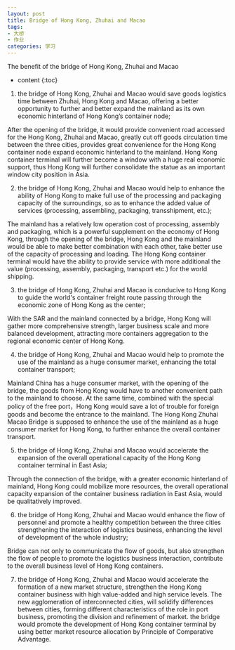 ```yaml
---
layout: post
title: Bridge of Hong Kong, Zhuhai and Macao
tags:
- 大桥
- 作业
categories: 学习
---
```

The benefit of the bridge of Hong Kong, Zhuhai and Macao




* content
{:toc}1. the bridge of Hong Kong, Zhuhai and Macao would save goods logistics time between Zhuhai, Hong Kong and Macao, offering a better opportunity to further and better expand the mainland as its own economic hinterland of Hong Kong’s container node;After the opening of the bridge, it would provide convenient road accessed for the Hong Kong, Zhuhai and Macao, greatly cut off goods 
circulation time between the three cities, provides great convenience for the Hong Kong container node expand economic hinterland to the 
mainland. Hong Kong container terminal will further become a window with a huge real economic support, thus Hong Kong will further 
consolidate the statue as an important window city position in Asia.2. the bridge of Hong Kong, Zhuhai and Macao would help to enhance the ability of Hong Kong to make full use of the processing and 
packaging capacity of the surroundings, so as to enhance the added value of services (processing, assembling, packaging, transshipment, 
etc.);The mainland has a relatively low operation cost of processing, assembly and packaging, which is a powerful supplement on the economy of 
Hong Kong, through the opening of the bridge, Hong Kong and the mainland would be able to make better combination with each other, take 
better use of the capacity of processing and loading. The Hong Kong container terminal would have the ability to provide service with more 
additional the value (processing, assembly, packaging, transport etc.) for the world shipping.3. the bridge of Hong Kong, Zhuhai and Macao is conducive to Hong Kong to guide the world's container freight route passing through the 
economic zone of Hong Kong as the center;With the SAR and the mainland connected by a bridge, Hong Kong will gather more comprehensive strength, larger business scale and more 
balanced development, attracting more containers aggregation to the regional economic center of Hong Kong.4. the bridge of Hong Kong, Zhuhai and Macao would help to promote the use of the mainland as a huge consumer market, enhancing the total 
container transport;Mainland China has a huge consumer market, with the opening of the bridge, the goods from Hong Kong would have to another convenient path 
to the mainland to choose. At the same time, combined with the special policy of the free port，Hong Kong would save a lot of trouble for 
foreign goods and become the entrance to the mainland. The Hong Kong Zhuhai Macao Bridge is supposed to enhance the use of the mainland as 
a huge consumer market for Hong Kong, to further enhance the overall container transport.5. the bridge of Hong Kong, Zhuhai and Macao would accelerate the expansion of the overall operational capacity of the Hong Kong container 
terminal in East Asia;Through the connection of the bridge, with a greater economic hinterland of mainland, Hong Kong could mobilize more resources, the overall 
operational capacity expansion of the container business radiation in East Asia, would be qualitatively improved.6. the bridge of Hong Kong, Zhuhai and Macao would enhance the flow of personnel and promote a healthy competition between the three cities 
strengthening the interaction of logistics business, enhancing the level of development of the whole industry;Bridge can not only to communicate the flow of goods, but also strengthen the flow of people to promote the logistics business interaction, 
contribute to the overall business level of Hong Kong containers.7. the bridge of Hong Kong, Zhuhai and Macao would accelerate the formation of a new market structure, strengthen the Hong Kong container 
business with high value-added and high service levels. The new agglomeration of interconnected cities, will solidify differences between 
cities, forming different characteristics of the role in port business, promoting the division and refinement of market. the bridge would 
promote the development of Hong Kong container terminal by using better market resource allocation by Principle of Comparative Advantage.